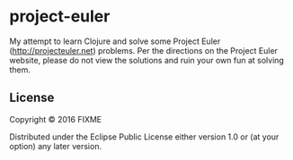 # project-euler

My attempt to learn Clojure and solve some Project Euler (http://projecteuler.net) problems. Per the directions on the Project Euler website, please do not view the solutions and ruin your own fun at solving them.

## License

Copyright © 2016 FIXME

Distributed under the Eclipse Public License either version 1.0 or (at
your option) any later version.
